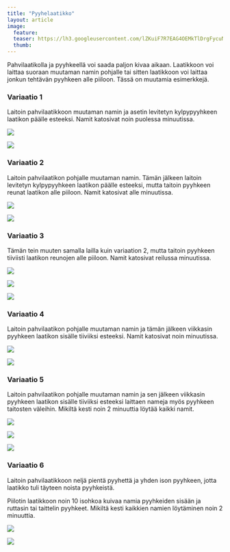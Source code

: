 ```yaml
---
title: "Pyyhelaatikko"
layout: article
image:
  feature:
  teaser: https://lh3.googleusercontent.com/lZKuiF7R7EAG4OEMkTlDrgFycuNdcBmW97eMcOVfjr8=w245
  thumb:
---
```


Pahvilaatikolla ja pyyhkeellä voi saada paljon kivaa aikaan. Laatikkoon voi laittaa suoraan muutaman namin pohjalle tai sitten laatikkoon voi laittaa jonkun tehtävän pyyhkeen alle piiloon. Tässä on muutamia esimerkkejä.

### Variaatio 1

Laitoin pahvilaatikkoon muutaman namin ja asetin levitetyn kylpypyyhkeen laatikon päälle esteeksi. Namit katosivat noin puolessa minuutissa.

[![](https://lh3.googleusercontent.com/OaBVhKq3_D_vqIHmE0mcbjHC5te3pFm-KFv9sE7HJ5g=w1489-h989-no)](https://lh3.googleusercontent.com/OaBVhKq3_D_vqIHmE0mcbjHC5te3pFm-KFv9sE7HJ5g=w1489-h989-no)

[![](https://lh3.googleusercontent.com/IvhyRr-fl3bK4Vsed54cNwHX456_gd8XNR3LwmL7KrE=w1489-h989-no)](https://lh3.googleusercontent.com/IvhyRr-fl3bK4Vsed54cNwHX456_gd8XNR3LwmL7KrE=w1489-h989-no)

### Variaatio 2

Laitoin pahvilaatikon pohjalle muutaman namin. Tämän jälkeen laitoin levitetyn kylpypyyhkeen laatikon päälle esteeksi, mutta taitoin pyyhkeen reunat laatikon alle piiloon. Namit katosivat alle minuutissa.

[![](https://lh3.googleusercontent.com/b53aR3BYxzn2H-euOnuBUtpuhVNC_REtXOOviZPuaO4=w1489-h989-no)](https://lh3.googleusercontent.com/b53aR3BYxzn2H-euOnuBUtpuhVNC_REtXOOviZPuaO4=w1489-h989-no)

[![](https://lh3.googleusercontent.com/N-S-x7wAUSeSloX1SKjoxeHCOw74YNxi3YbKk7tTjGY=w1489-h989-no)](https://lh3.googleusercontent.com/N-S-x7wAUSeSloX1SKjoxeHCOw74YNxi3YbKk7tTjGY=w1489-h989-no)

### Variaatio 3

Tämän tein muuten samalla lailla kuin variaation 2, mutta taitoin pyyhkeen tiiviisti laatikon reunojen alle piiloon. Namit katosivat reilussa minuutissa.

[![](https://lh3.googleusercontent.com/9DE4BSADUHPZ5CN3YRSaiJPuJ89EB6AtVlsOLIAk2Ok=w1489-h989-no)](https://lh3.googleusercontent.com/9DE4BSADUHPZ5CN3YRSaiJPuJ89EB6AtVlsOLIAk2Ok=w1489-h989-no)

[![](https://lh3.googleusercontent.com/39s09hbBtJMZl_HG_bK41eJAgP1UxBijoKAbI00wuc0=w1489-h989-no)](https://lh3.googleusercontent.com/39s09hbBtJMZl_HG_bK41eJAgP1UxBijoKAbI00wuc0=w1489-h989-no)

[![](https://lh3.googleusercontent.com/e2TPs0oL7VBYNr1ncVbXfEovApVk-1i8wpf4a5Orbkk=w1489-h989-no)](https://lh3.googleusercontent.com/e2TPs0oL7VBYNr1ncVbXfEovApVk-1i8wpf4a5Orbkk=w1489-h989-no)

### Variaatio 4

Laitoin pahvilaatikon pohjalle muutaman namin ja tämän jälkeen viikkasin pyyhkeen laatikon sisälle tiiviiksi esteeksi. Namit katosivat noin minuutissa.

[![](https://lh3.googleusercontent.com/I2kD_7Q7WrTKANvUhZK__rBEglS0u1LU-HSZL0zZ94A=w1489-h989-no)](https://lh3.googleusercontent.com/I2kD_7Q7WrTKANvUhZK__rBEglS0u1LU-HSZL0zZ94A=w1489-h989-no)

[![](https://lh3.googleusercontent.com/jIOZZnfUPQPz_KXehnIrOyaRMzNAIJh_O4m7Rq9PNdM=w1489-h989-no)](https://lh3.googleusercontent.com/jIOZZnfUPQPz_KXehnIrOyaRMzNAIJh_O4m7Rq9PNdM=w1489-h989-no)

### Variaatio 5

Laitoin pahvilaatikon pohjalle muutaman namin ja sen jälkeen viikkasin pyyhkeen laatikon sisälle tiiviiksi esteeksi laittaen nameja myös pyyhkeen taitosten väleihin. Mikiltä kesti noin 2 minuuttia löytää kaikki namit.

[![](https://lh3.googleusercontent.com/t_cj6t3nf1WWCYTeEXpGKVsNMrKisTSE6DCgtgJbKYw=w1489-h989-no)](https://lh3.googleusercontent.com/t_cj6t3nf1WWCYTeEXpGKVsNMrKisTSE6DCgtgJbKYw=w1489-h989-no)

[![](https://lh3.googleusercontent.com/19Pkd3q6rVjDuAATELxDmDKQNg83KV92T_fDjTXZxgs=w1490-h990-no)](https://lh3.googleusercontent.com/19Pkd3q6rVjDuAATELxDmDKQNg83KV92T_fDjTXZxgs=w1490-h990-no)

[![](https://lh3.googleusercontent.com/ApjMU7qyInCga9gvLj5t1t6At923s71W_wWEwyPUyaw=w1489-h989-no)](https://lh3.googleusercontent.com/ApjMU7qyInCga9gvLj5t1t6At923s71W_wWEwyPUyaw=w1489-h989-no)

### Variaatio 6

Laitoin pahvilaatikkoon neljä pientä pyyhettä ja yhden ison pyyhkeen, jotta laatikko tuli täyteen noista pyyhkeistä.

Piilotin laatikkoon noin 10 isohkoa kuivaa namia pyyhkeiden sisään ja ruttasin tai taittelin pyyhkeet. Mikiltä kesti kaikkien namien löytäminen noin 2 minuuttia.

[![](https://lh3.googleusercontent.com/h5ef5-wRRo7lSzqB1pWXBogXeq_7nVcMkY__CyrWCrI=w800)](https://lh3.googleusercontent.com/h5ef5-wRRo7lSzqB1pWXBogXeq_7nVcMkY__CyrWCrI=s0)

[![](https://lh3.googleusercontent.com/osU95ndZ_HbS9-XGA8sprrJeyS6s2NLR15I3SZPgcck=w800)](https://lh3.googleusercontent.com/osU95ndZ_HbS9-XGA8sprrJeyS6s2NLR15I3SZPgcck=s0)
